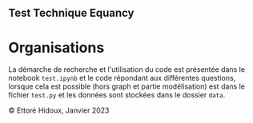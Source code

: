 Test Technique Equancy 
-----

# Organisations
La démarche de recherche et l'utilisation du code est présentée dans le notebook `test.ipynb` et le code répondant aux différentes questions, lorsque cela est possible (hors graph et partie modélisation) est dans le fichier `test.py` et les données sont stockées dans le dossier `data`.
 

  
© Ettoré Hidoux, Janvier 2023